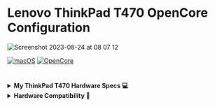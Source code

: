 # Lenovo ThinkPad T470 OpenCore Configuration

![Screenshot 2023-08-24 at 08 07 12](https://github.com/ifqygazhar/ThinkpadT470-Opencore-EFI/assets/82558488/62522706-a6e1-4ae2-bba6-a7c7d8788c9d)



[![macOS](https://img.shields.io/badge/macOS-Ventura_13.2.1-orange)](https://www.apple.com/macos/ventura/)
[![OpenCore](https://img.shields.io/badge/OpenCore-0.9.4-blue)](https://github.com/acidanthera/OpenCorePkg)




#


<details>  
<summary><strong>My ThinkPad T470 Hardware Specs 💻</strong></summary>
</br>

| Model              | Lenovo ThinkPad T470 20JNS0TM00                                                                               |
|:-------------------|:----------------------------------------------------------------------------------------------------------|
| Processor          | intel i5-6300u (Skylake)                                                             
| Graphics           | Intel hd graphic 520                                                                       |
| Memory             | SK Hynix 16gb dual channel DDR 4                                                       |
| Display            | 14" HD (1920x1080) IPS, Non-Touch                                                                      |
| Storage            | SSD KXG50ZNV TOSHIBA 256GB                                                                                 |
| Ethernet           | Intel(R) Ethernet Connection I219-LM                                                        |
| WLAN + Bluetooth   | Intel(R) Dual Band Wireless-AC 8260 + Intel(R) Wirelles bluetooth(R)                                       |
| Camera             | 720p resolution, low light sensitive, fixed focus                                                       |
| Audio support      | HD Audio, Realtek ALC298 codec, stereo speakers 1Wx2, dual array microphone, combo audio/microphone jack |
| Keyboard           | 6-row, spill-resistant, multimedia Fn keys, LED backlight                                                 |
| Battery            | Internal Li-Polymer 3-cell (61) and External Li-Ion 3-cell (61)                       |
| MotherBoard            | LENOVO t470 W10DG 20JNS0TM00                       |


</details>

</details>

<details>  
<summary><strong>Hardware Compatibility 🧰</strong></summary>
</br>
 
## What works:
- Dual Battery
- Intel HD 520 Graphics
- Touchscreen (VoodooI2C)
- Wi-Fi 
- Bluetooth
- USB 3.0 TYPE A ONLY ( if you want all work, remapping your self )
- Apple HD Audio
- Sleep
- Ethernet
- HDMI
- Trackpoint
- Trackpad gesture

## What doesn't work and not tested:
- FingerPrint Reader ( not tested )
- SD Card Reader ( not tested )
- Airdrop
- Backlight Keyboard
- Proyektor ( not tested )
- CPU & GPU Intel Voltage Setting ( not tested )



</details>

